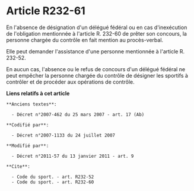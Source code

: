 # Article R232-61

En l'absence de désignation d'un délégué fédéral ou en cas d'inexécution de l'obligation mentionnée à l'article R. 232-60 de
prêter son concours, la personne chargée du contrôle en fait mention au procès-verbal. 

Elle peut demander l'assistance d'une personne mentionnée à l'article R. 232-52. 

En aucun cas, l'absence ou le refus de concours d'un délégué fédéral ne peut empêcher la personne chargée du contrôle de
désigner les sportifs à contrôler et de procéder aux opérations de contrôle.

**Liens relatifs à cet article**

	**Anciens textes**:

	  - Décret n°2007-462 du 25 mars 2007 - art. 17 (Ab)

	**Codifié par**:

	  - Décret n°2007-1133 du 24 juillet 2007

	**Modifié par**:

	  - Décret n°2011-57 du 13 janvier 2011 - art. 9

	**Cite**:

	  - Code du sport. - art. R232-52
	  - Code du sport. - art. R232-60
